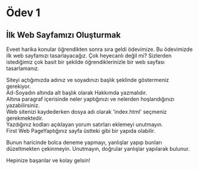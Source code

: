 # Ödev 1  
## İlk Web Sayfamızı Oluşturmak  
Eveet harika konular öğrendikten sonra sıra geldi ödevimize. Bu ödevimizde ilk web sayfamızı   tasarlayacağız. Çok heyecanlı değil mi? Sizlerden istediğimiz çok basit bir şekilde öğrendiklerinizle   bir web sayfası tasarlamanız.

Siteyi açtığımızda adınız ve soyadınızı başlık şeklinde göstermeniz gerekiyor.  
Ad-Soyadın altında alt başlık olarak Hakkımda yazmalıdır.  
Altına paragraf içerisinde neler yaptığınızı ve nelerden hoşlandığınızı yazabilirsiniz.  
Web sitenizi kaydederken dosya adı olarak 'index.html' seçmeniz gerekmektedir.  
Yazdığınız kodları açıklayan yorum satırları eklemeyi unutmayın.  
First Web PageYaptığınız sayfa üstteki gibi bir yapıda olabilir.  

Bunun haricinde bolca deneme yapmayı, yanlışlar yapıp bunları düzeltmekten çekinmeyin. Unutmayın, doğrular yanlışlar yapılarak bulunur.  

Hepinize başarılar ve kolay gelsin!
